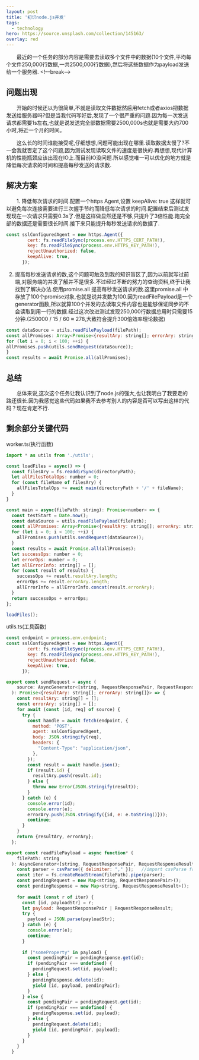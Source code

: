 ```yaml
---
layout: post
title: '初识node.js并发'
tags:
  - technology
hero: https://source.unsplash.com/collection/145163/
overlay: red
---
```

&emsp;&emsp;最近的一个任务的部分内容是需要去读取多个文件中的数据(10个文件,平均每个文件250,000行数据,一共2500,000行数据),然后将这些数据作为payload发送给一个服务器.
<!–-break-–>

## 问题出现
&emsp;&emsp;开始的时候还以为很简单,不就是读取文件数据然后用fetch或者axios把数据发送给服务器吗?但是当我代码写好后,发现了一个很严重的问题.因为每一次发送请求都需要1s左右,也就是说发送完全部数据需要2500,000s也就是需要大约700小时,将近一个月的时间。

&emsp;&emsp;这么长的时间谁能接受呢,仔细想想,问题可能出现在哪里.读取数据太慢了?不一会我就否定了这个问题,因为测试发现读取文件的速度是很快的.再想想,现代计算机的性能瓶颈应该出现在IO上.而目前IO没问题.所以感觉唯一可以优化的地方就是降低每次请求的时间和提高每秒发送的请求数.

## 解决方案
&emsp;&emsp;1. 降低每次请求的时间.配置一个https Agent,设置 keepAlive: true 这样就可以避免每次连接需要进行三次握手节约而降低每次请求的时间.配置结束后测试发现现在一次请求只需要0.3s了.但是这样做显然还是不够,只提升了3倍性能.跑完全部的数据还是需要很长时间.接下来只能提升每秒发送请求的数据了.
```js
const sslConfiguredAgent = new https.Agent({
        cert: fs.readFileSync(process.env.HTTPS_CERT_PATH!),
        key: fs.readFileSync(process.env.HTTPS_KEY_PATH!),
        rejectUnauthorized: false,
        keepAlive: true,
      });
```

2. 提高每秒发送请求的数,这个问题可触及到我的知识盲区了,因为以前就写过前端,对服务端的并发了解并不是很多.不过经过不断的努力的查询资料,终于让我找到了解决办法.使用promise.all 提高每秒发送请求的数.这里promise.all 中存放了100个promise对象,也就是说并发数为100.因为readFilePayload是一个generator函数,所以就算100个并发的去读取文件内容也是能够保证同步的不会读取到用一行的数据.经过这次改进测试发现250,000行数据总用时只需要15分钟.(250000 / 15 / 60 ≈ 278,大致符合提升300倍效率理论数据)

```js
const dataSource = utils.readFilePayload(filePath);
const allPromises: Array<Promise<{resultAry: string[]; errorAry: string[]}>> = [];
for (let i = 0; i < 100; ++i) {
allPromises.push(utils.sendRequest(dataSource));
}
const results = await Promise.all(allPromises);
```

## 总结
&emsp;&emsp;总体来说,这次这个任务让我认识到了node.js的强大,也让我明白了我要走的路还很长.因为我感觉这些代码如果我不去参考别人的内容是否可以写出这样的代码？现在肯定不行.


## 剩余部分关键代码
worker.ts(执行函数)
```js 
import * as utils from './utils';

const loadFiles = async() => {
  const filesAry = fs.readdirSync(directoryPath);
  let allFilesTotalOps: number = 0;
  for (const fileName of filesAry) {
    allFilesTotalOps += await main(directoryPath + '/' + fileName);
  }
} 

const main = async(filePath: string): Promise<number> => {
  const testStart = Date.now();
  const dataSource = utils.readFilePayload(filePath);
  const allPromises: Array<Promise<{resultAry: string[]; errorAry: string[]}>> = [];
  for (let i = 0; i < 100; ++i) {
    allPromises.push(utils.sendRequest(dataSource));
  }
  const results = await Promise.all(allPromises);
  let successOps: number = 0;
  let errorOps: number = 0;
  let allErrorInfo: string[] = [];
  for (const result of results) {
    successOps += result.resultAry.length;
    errorOps += result.errorAry.length;
    allErrorInfo = allErrorInfo.concat(result.errorAry);
  }
  return successOps + errorOps;
};

loadFiles();
```

utils.ts(工具函数)
```js
const endpoint = process.env.endpoint;
const sslConfiguredAgent = new https.Agent({
        cert: fs.readFileSync(process.env.HTTPS_CERT_PATH!),
        key: fs.readFileSync(process.env.HTTPS_KEY_PATH!),
        rejectUnauthorized: false,
        keepAlive: true,
      });

export const sendRequest = async (
    source: AsyncGenerator<[string, RequestResponsePair, RequestResponseResult]>,
  ): Promise<{resultAry: string[]; errorAry: string[]}> => {
    const resultAry: string[] = [];
    const errorAry: string[] = [];
    for await (const [id, req] of source) {
      try {
        const handle = await fetch(endpoint, {
          method: 'POST',
          agent: sslConfiguredAgent,
          body: JSON.stringify(req),
          headers: {
            "Content-Type": "application/json",
          },
        });
        const result = await handle.json();
        if (result.id) {
          resultAry.push(result.id);
        } else {
          throw new Error(JSON.stringify(result));
        }
      } catch (e) {
        console.error(id);
        console.error(e);
        errorAry.push(JSON.stringify({id, e: e.toString()}));
        continue;
      } 
    }
    return {resultAry, errorAry};
  };

export const readFilePayload = async function* (
    filePath: string
  ): AsyncGenerator<[string, RequestResponsePair, RequestResponseResult]> {
    const parser = csvParse({ delimiter: "," });   //import csvParse from "csv-parse";
    const iter = fs.createReadStream(filePath).pipe(parser);
    const pendingRequest = new Map<string, RequestResponsePair>();
    const pendingResponse = new Map<string, RequestResponseResult>();
  
    for await (const r of iter) {
      const [id, payloadStr] = r;
      let payload: RequestResponsePair | RequestResponseResult;
      try {
        payload = JSON.parse(payloadStr);
      } catch (e) {
        console.error(e);
        continue;
      }
  
      if ("someProperty" in payload) {
        const pendingPair = pendingResponse.get(id);
        if (pendingPair === undefined) {
          pendingRequest.set(id, payload);
        } else {
          pendingResponse.delete(id);
          yield [id, payload, pendingPair];
        }
      } else {
        const pendingPair = pendingRequest.get(id);
        if (pendingPair === undefined) {
          pendingResponse.set(id, payload);
        } else {
          pendingRequest.delete(id);
          yield [id, pendingPair, payload];
        }
      }
    }
  }
```
